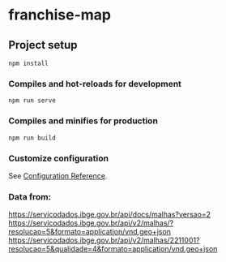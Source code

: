 # franchise-map

## Project setup
```
npm install
```

### Compiles and hot-reloads for development
```
npm run serve
```

### Compiles and minifies for production
```
npm run build
```

### Customize configuration
See [Configuration Reference](https://cli.vuejs.org/config/).

### Data from:

https://servicodados.ibge.gov.br/api/docs/malhas?versao=2
https://servicodados.ibge.gov.br/api/v2/malhas/?resolucao=5&formato=application/vnd.geo+json
https://servicodados.ibge.gov.br/api/v2/malhas/2211001?resolucao=5&qualidade=4&formato=application/vnd.geo+json


